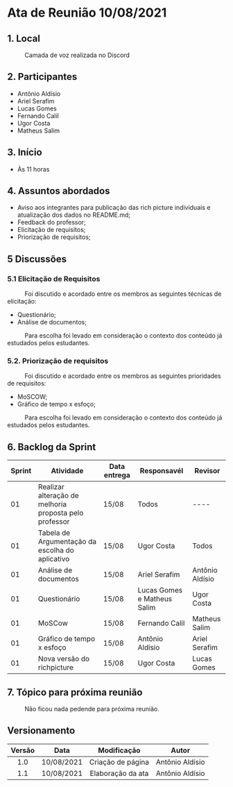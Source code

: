 
# Ata de Reunião 10/08/2021

## 1. Local
<p style="text-indent: 40px; align="justify"> Camada de voz realizada no Discord </p>

## 2. Participantes
- Antônio Aldísio
- Ariel Serafim 
- Lucas Gomes
- Fernando Calil
- Ugor Costa
- Matheus Salim

## 3. Início
- Às 11 horas


## 4. Assuntos abordados
- Aviso aos integrantes para publicação das rich picture individuais e atualização dos dados no README.md;
- Feedback do professor;
- Elicitação de requisitos;
- Priorização de requisitos;


## 5 Discussões

### 5.1 Elicitação de Requisitos 
<p style="text-indent: 40px; align = "justify">
Foi discutido e acordado entre os membros as seguintes técnicas de elicitação:
</p>

- Questionário;
- Análise de documentos;

<p style="text-indent: 40px; align = "justify">
Para escolha foi levado em consideração o contexto dos conteúdo já estudados pelos estudantes.
</p>

### 5.2. Priorização de requisitos

<p style="text-indent: 40px; align = "justify">
Foi discutido e acordado entre os membros as seguintes prioridades de requisitos:
</p>

- MoSCOW;
- Gráfico de tempo x esfoço;

<p style="text-indent: 40px; align = "justify">
Para escolha foi levado em consideração o contexto dos conteúdo já estudados pelos estudantes.
</p>


## 6. Backlog da Sprint

<center>

| Sprint | Atividade | Data entrega | Responsavél | Revisor |
|--|--|--|--|--|
| 01 | Realizar alteração de melhoria proposta pelo professor| 15/08 | Todos | ---- |
| 01 | Tabela de Argumentação da escolha do aplicativo | 15/08 | Ugor Costa | Todos |
| 01 | Análise de documentos| 15/08 | Ariel Serafim| Antônio Aldísio |
| 01 | Questionário | 15/08 | Lucas Gomes e Matheus Salim|  Ugor Costa|
| 01 | MoSCow | 15/08 | Fernando Calil | Matheus Salim |
| 01 | Gráfico de tempo x esfoço | 15/08 | Antônio Aldisio | Ariel Serafim |
| 01 | Nova versão do richpicture | 15/08 |  Ugor Costa | Lucas Gomes |

</center>


## 7. Tópico para próxima reunião
<p style="text-indent: 40px; align = "justify"> Não ficou nada pedende para próxima reunião. </p>

## Versionamento
<center>

| Versão | Data | Modificação | Autor |
|:--:|:--:|:--:|:--:|
| 1.0  | 10/08/2021 | Criação de página | Antônio Aldísio |
| 1.1  | 10/08/2021 | Elaboração da ata | Antônio Aldísio |

</center>